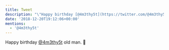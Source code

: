 ```yaml
---
title: Tweet
description: "\"Happy birthday [@4m3thy5t](https://twitter.com/@4m3thy5t) old man. \U0001F381\""
date: '2018-12-20T19:12:06+00:00'
mentions:
  - '@4m3thy5t'
---
```

Happy birthday [@4m3thy5t](https://twitter.com/@4m3thy5t) old man. 🎁
